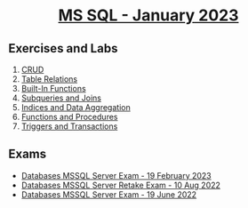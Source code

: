 # <a href="https://softuni.bg/trainings/3965/ms-sql-january-2023"><p align="center"> MS SQL - January 2023<p>
</a>



## Exercises and Labs
1. <a href="https://github.com/NikolovDaniel/Software-University--SoftUni-/tree/main/C%23%20Course/MS%20SQL/MS%20SQL%20-%20Exercises/CRUD"> CRUD </a>
2. <a href="https://github.com/NikolovDaniel/Software-University--SoftUni-/tree/main/C%23%20Course/MS%20SQL/MS%20SQL%20-%20Exercises/Table%20Relations"> Table Relations </a>
3. <a href="https://github.com/NikolovDaniel/Software-University--SoftUni-/tree/main/C%23%20Course/MS%20SQL/MS%20SQL%20-%20Exercises/Built-In%20Functions"> Built-In Functions </a>
4. <a href="https://github.com/NikolovDaniel/Software-University--SoftUni-/tree/main/C%23%20Course/MS%20SQL/MS%20SQL%20-%20Exercises/Subqueries%20and%20Joins"> Subqueries and Joins </a>
5. <a href="https://github.com/NikolovDaniel/Software-University--SoftUni-/tree/main/C%23%20Course/MS%20SQL/MS%20SQL%20-%20Exercises/Indices%20and%20Data%20Aggregation"> Indices and Data Aggregation </a>
6. <a href="https://github.com/NikolovDaniel/Software-University--SoftUni-/tree/main/C%23%20Course/MS%20SQL/MS%20SQL%20-%20Exercises/Functions%20and%20Procedures"> Functions and Procedures </a>
7. <a href="https://github.com/NikolovDaniel/Software-University--SoftUni-/tree/main/C%23%20Course/MS%20SQL/MS%20SQL%20-%20Exercises/Triggers%20and%20Transactions"> Triggers and Transactions </a>

## Exams
- <a href="https://github.com/NikolovDaniel/Software-University--SoftUni-/tree/main/C%23%20Course/MS%20SQL/MS%20SQL%20-%20Exams/Databases%20MSSQL%20Server%20Exam%20-%2019%20Feb%202023"> Databases MSSQL Server Exam - 19 February 2023 </a>
- <a href="https://github.com/NikolovDaniel/Software-University--SoftUni-/tree/main/C%23%20Course/MS%20SQL/MS%20SQL%20-%20Exams/Databases%20MSSQL%20Server%20Exam%20-%2019%20June%202022"> Databases MSSQL Server Retake Exam - 10 Aug 2022 </a>
- <a href="https://github.com/NikolovDaniel/Software-University--SoftUni-/tree/main/C%23%20Programming/C%23%20DB/C%23%20DB%20-%20Exams/Databases%20MSSQL%20Server%20Exam%20-%2019%20June%202022"> Databases MSSQL Server Exam - 19 June 2022 </a>


